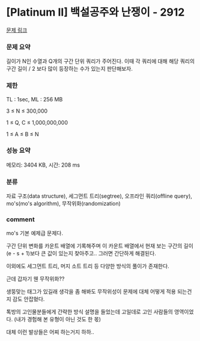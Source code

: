 # [Platinum II] 백설공주와 난쟁이 - 2912

[문제 링크](https://www.acmicpc.net/problem/2912)

### 문제 요약

<p> 길이가 N인 수열과 Q개의 구간 단위 쿼리가 주어진다. 이때 각 쿼리에 대해 해당 쿼리의 구간 길이 / 2 보다 많이 등장하는 수가 있는지 판단해보자. </p>

### 제한

TL : 1sec, ML : 256 MB

3 ≤ N ≤ 300,000

1 ≤ Q, C ≤ 1,000,000,000

1 ≤ A ≤ B ≤ N

### 성능 요약

메모리: 3404 KB, 시간: 208 ms

### 분류

자료 구조(data structure), 세그먼트 트리(segtree), 오프라인 쿼리(offline query), mo's(mo's algorithm), 무작위화(randomization)

### comment

mo's 기본 예제급 문제다.

구간 단위 변화를 카운트 배열에 기록해주며 이 카운트 배열에서 현재 보는 구간의 길이(e - s + 1)보다 큰 값이 있는지 찾아주고.. 그러면 간단하게 해결된다.

이외에도 세그먼트 트리, 머지 소트 트리 등 다양한 방식의 풀이가 존재한다.

근데 갑자기 웬 무작위화??

생뚱맞는 태그가 있길래 생각을 좀 해봐도 무작위성이 문제에 대체 어떻게 적용 되는건지 감도 안잡혔다. 

톡방의 고인물분들에게 간략한 방식 설명을 들었는데 고일데로 고인 사람들의 영역이었다. (내가 경험해 본 유형이 아닌 것도 한 몫)

대체 이런 발상들은 어찌 하는거지 하하..
